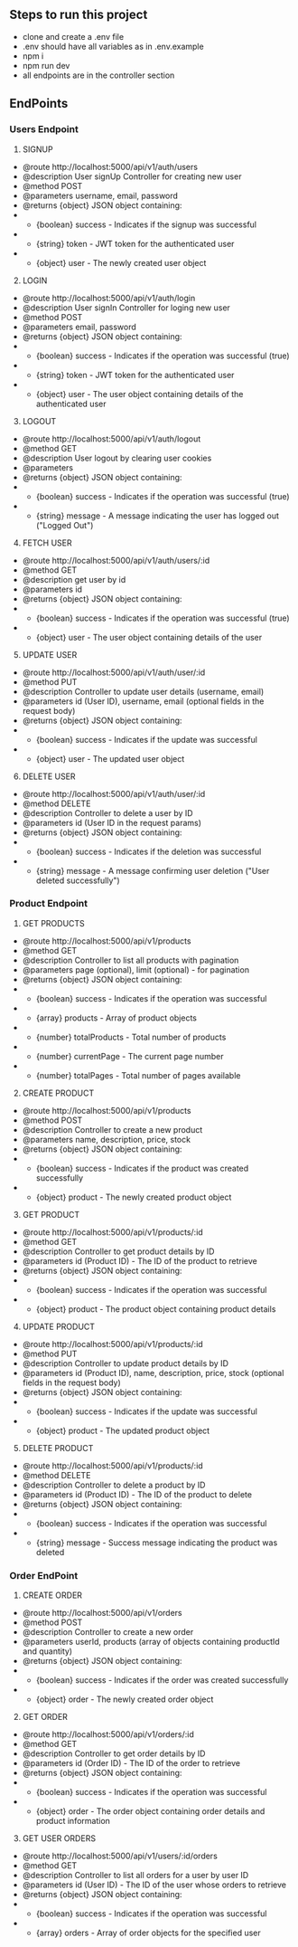 ## Steps to run this project
- clone and create a .env file
- .env should have all variables as in .env.example
- npm i
- npm run dev
- all endpoints are in the controller section

## EndPoints

### Users Endpoint
1. SIGNUP
 * @route http://localhost:5000/api/v1/auth/users
 * @description User signUp Controller for creating new user
 * @method POST
 * @parameters username, email, password
 * @returns {object} JSON object containing:
 *  - {boolean} success - Indicates if the signup was successful
 *  - {string} token - JWT token for the authenticated user
 *  - {object} user - The newly created user object

2. LOGIN
 * @route http://localhost:5000/api/v1/auth/login
 * @description User signIn Controller for loging new user
 * @method POST
 * @parameters  email, password
 * @returns {object} JSON object containing:
 *  - {boolean} success - Indicates if the operation was successful (true)
 *  - {string} token - JWT token for the authenticated user
 *  - {object} user - The user object containing details of the authenticated user
  
3. LOGOUT
 * @route http://localhost:5000/api/v1/auth/logout
 * @method GET
 * @description User logout by clearing user cookies
 * @parameters
 * @returns {object} JSON object containing:
 *  - {boolean} success - Indicates if the operation was successful (true)
 *  - {string} message - A message indicating the user has logged out ("Logged Out")
  
4. FETCH USER
 * @route http://localhost:5000/api/v1/auth/users/:id
 * @method GET
 * @description get user by id
 * @parameters id
 * @returns {object} JSON object containing:
 *  - {boolean} success - Indicates if the operation was successful (true)
 *  - {object} user - The user object containing details of the user
  
5. UPDATE USER
 * @route http://localhost:5000/api/v1/auth/user/:id
 * @method PUT
 * @description Controller to update user details (username, email)
 * @parameters id (User ID), username, email (optional fields in the request body)
 * @returns {object} JSON object containing:
 *  - {boolean} success - Indicates if the update was successful
 *  - {object} user - The updated user object
  
6. DELETE USER
 * @route http://localhost:5000/api/v1/auth/user/:id
 * @method DELETE
 * @description Controller to delete a user by ID
 * @parameters id (User ID in the request params)
 * @returns {object} JSON object containing:
 *  - {boolean} success - Indicates if the deletion was successful
 *  - {string} message - A message confirming user deletion ("User deleted successfully")

### Product Endpoint

1. GET PRODUCTS
 * @route http://localhost:5000/api/v1/products
 * @method GET
 * @description Controller to list all products with pagination
 * @parameters page (optional), limit (optional) - for pagination
 * @returns {object} JSON object containing:
 *  - {boolean} success - Indicates if the operation was successful
 *  - {array} products - Array of product objects
 *  - {number} totalProducts - Total number of products
 *  - {number} currentPage - The current page number
 *  - {number} totalPages - Total number of pages available
  
2. CREATE PRODUCT
 * @route http://localhost:5000/api/v1/products
 * @method POST
 * @description Controller to create a new product
 * @parameters name, description, price, stock
 * @returns {object} JSON object containing:
 *  - {boolean} success - Indicates if the product was created successfully
 *  - {object} product - The newly created product object
  
3. GET PRODUCT
 * @route http://localhost:5000/api/v1/products/:id
 * @method GET
 * @description Controller to get product details by ID
 * @parameters id (Product ID) - The ID of the product to retrieve
 * @returns {object} JSON object containing:
 *  - {boolean} success - Indicates if the operation was successful
 *  - {object} product - The product object containing product details
  
4. UPDATE PRODUCT
 * @route http://localhost:5000/api/v1/products/:id
 * @method PUT
 * @description Controller to update product details by ID
 * @parameters id (Product ID), name, description, price, stock (optional fields in the request body)
 * @returns {object} JSON object containing:
 *  - {boolean} success - Indicates if the update was successful
 *  - {object} product - The updated product object
  
5. DELETE PRODUCT
 * @route http://localhost:5000/api/v1/products/:id
 * @method DELETE
 * @description Controller to delete a product by ID
 * @parameters id (Product ID) - The ID of the product to delete
 * @returns {object} JSON object containing:
 *  - {boolean} success - Indicates if the operation was successful
 *  - {string} message - Success message indicating the product was deleted
  
### Order EndPoint

1. CREATE ORDER
 * @route http://localhost:5000/api/v1/orders
 * @method POST
 * @description Controller to create a new order
 * @parameters userId, products (array of objects containing productId and quantity)
 * @returns {object} JSON object containing:
 *  - {boolean} success - Indicates if the order was created successfully
 *  - {object} order - The newly created order object
  
2. GET ORDER
 * @route http://localhost:5000/api/v1/orders/:id
 * @method GET
 * @description Controller to get order details by ID
 * @parameters id (Order ID) - The ID of the order to retrieve
 * @returns {object} JSON object containing:
 *  - {boolean} success - Indicates if the operation was successful
 *  - {object} order - The order object containing order details and product information
  
3. GET USER ORDERS
 * @route http://localhost:5000/api/v1/users/:id/orders
 * @method GET
 * @description Controller to list all orders for a user by user ID
 * @parameters id (User ID) - The ID of the user whose orders to retrieve
 * @returns {object} JSON object containing:
 *  - {boolean} success - Indicates if the operation was successful
 *  - {array} orders - Array of order objects for the specified user









